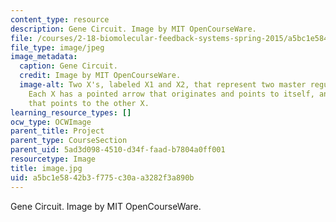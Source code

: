 ```yaml
---
content_type: resource
description: Gene Circuit. Image by MIT OpenCourseWare.
file: /courses/2-18-biomolecular-feedback-systems-spring-2015/a5bc1e5842b3f775c30aa3282f3a890b_image.jpg
file_type: image/jpeg
image_metadata:
  caption: Gene Circuit.
  credit: Image by MIT OpenCourseWare.
  image-alt: Two X's, labeled X1 and X2, that represent two master regulator genes.
    Each X has a pointed arrow that originates and points to itself, and a flat arrow
    that points to the other X.
learning_resource_types: []
ocw_type: OCWImage
parent_title: Project
parent_type: CourseSection
parent_uid: 5ad3d098-4510-d34f-faad-b7804a0ff001
resourcetype: Image
title: image.jpg
uid: a5bc1e58-42b3-f775-c30a-a3282f3a890b
---
```

Gene Circuit. Image by MIT OpenCourseWare.

